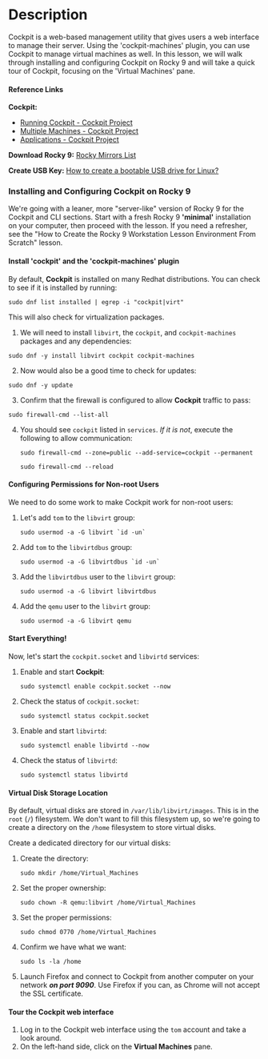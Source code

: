 # Description

Cockpit is a web-based management utility that gives users a web interface to manage their server.  Using the 'cockpit-machines' plugin, you can use Cockpit to manage virtual machines as well.  In this lesson, we will walk through installing and configuring Cockpit on Rocky 9 and will take a quick tour of Cockpit, focusing on the 'Virtual Machines' pane.

#### Reference Links

**Cockpit:**
- [Running Cockpit - Cockpit Project](https://cockpit-project.org/running.html)
- [Multiple Machines - Cockpit Project](https://cockpit-project.org/guide/latest/feature-machines.html)
- [Applications - Cockpit Project](https://cockpit-project.org/applications.html)

**Download Rocky 9:**
[Rocky Mirrors List](https://mirror.puzzle.ch/rockylinux/9.3/isos/x86_64/)

**Create USB Key:**
[How to create a bootable USB drive for Linux?](https://www.poweriso.com/tutorials/how-to-make-linux-bootable-usb-drive.htm)  

### Installing and Configuring Cockpit on Rocky 9

We're going with a leaner, more "server-like" version of Rocky 9 for the Cockpit and CLI sections.  Start with a fresh Rocky 9 **'minimal'** installation on your computer, then proceed with the lesson.  If you need a refresher, see the "How to Create the Rocky 9 Workstation Lesson Environment From Scratch" lesson.

#### Install 'cockpit' and the 'cockpit-machines' plugin

By default, **Cockpit** is installed on many Redhat distributions. You can check to see if it is installed by running:
```
sudo dnf list installed | egrep -i "cockpit|virt"
```
This will also check for virtualization packages.

1. We will need to install `libvirt`, the `cockpit`, and `cockpit-machines` packages and any dependencies:
```
sudo dnf -y install libvirt cockpit cockpit-machines
```
2. Now would also be a good time to check for updates:
```
sudo dnf -y update
```
3. Confirm that the firewall is configured to allow **Cockpit** traffic to pass:
```
sudo firewall-cmd --list-all
```
4. You should see `cockpit` listed in `services`.  *If it is not*, execute the following to allow communication:
    ```
    sudo firewall-cmd --zone=public --add-service=cockpit --permanent
    ```
    ```
    sudo firewall-cmd --reload
    ```

#### Configuring Permissions for Non-root Users

We need to do some work to make Cockpit work for non-root users:

1. Let's add `tom` to the `libvirt` group:
    ```
    sudo usermod -a -G libvirt `id -un`
    ```
2. Add `tom` to the `libvirtdbus` group:
    ```
    sudo usermod -a -G libvirtdbus `id -un`
    ```
3. Add the `libvirtdbus` user to the `libvirt` group:
    ```
    sudo usermod -a -G libvirt libvirtdbus
    ```
4. Add the `qemu` user to the `libvirt` group:
    ```
    sudo usermod -a -G libvirt qemu
    ```

#### Start Everything!

Now, let's start the `cockpit.socket` and `libvirtd` services:

1. Enable and start **Cockpit**:
    ```
    sudo systemctl enable cockpit.socket --now
    ```
2. Check the status of `cockpit.socket`:
    ```
    sudo systemctl status cockpit.socket
    ```
3. Enable and start `libvirtd`:
    ```
    sudo systemctl enable libvirtd --now
    ```
4. Check the status of `libvirtd`:
    ```
    sudo systemctl status libvirtd
    ```

#### Virtual Disk Storage Location

By default, virtual disks are stored in `/var/lib/libvirt/images`.  This is in the `root` (`/`) filesystem.  We don't want to fill this filesystem up, so we're going to create a directory on the `/home` filesystem to store virtual disks.

Create a dedicated directory for our virtual disks:

1. Create the directory:
    ```
    sudo mkdir /home/Virtual_Machines
    ```
2. Set the proper ownership:
    ```
    sudo chown -R qemu:libvirt /home/Virtual_Machines
    ```
3. Set the proper permissions:
    ```
    sudo chmod 0770 /home/Virtual_Machines
    ```
4. Confirm we have what we want:
    ```
    sudo ls -la /home
    ```
5. Launch Firefox and connect to Cockpit from another computer on your network ***on port 9090***.  Use Firefox if you can, as Chrome will not accept the SSL certificate.

#### Tour the Cockpit web interface

1. Log in to the Cockpit web interface using the `tom` account and take a look around.  
3. On the left-hand side, click on the **Virtual Machines** pane.